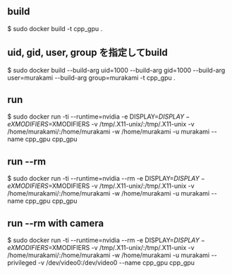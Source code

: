 ## build
$ sudo docker build -t cpp_gpu .

## uid, gid, user, group を指定してbuild
$ sudo docker build --build-arg uid=1000 --build-arg gid=1000 --build-arg user=murakami --build-arg group=murakami -t cpp_gpu .

## run 
$ sudo docker run -ti --runtime=nvidia -e DISPLAY=$DISPLAY -e XMODIFIERS=$XMODIFIERS -v /tmp/.X11-unix/:/tmp/.X11-unix -v /home/murakami/:/home/murakami -w /home/murakami -u murakami --name cpp_gpu cpp_gpu

## run --rm
$ sudo docker run -ti --runtime=nvidia --rm -e DISPLAY=$DISPLAY -e XMODIFIERS=$XMODIFIERS -v /tmp/.X11-unix/:/tmp/.X11-unix -v /home/murakami/:/home/murakami -w /home/murakami -u murakami --name cpp_gpu cpp_gpu

## run --rm with camera
$ sudo docker run -ti --runtime=nvidia --rm -e DISPLAY=$DISPLAY -e XMODIFIERS=$XMODIFIERS -v /tmp/.X11-unix/:/tmp/.X11-unix -v /home/murakami/:/home/murakami -w /home/murakami -u murakami --privileged -v /dev/video0:/dev/video0 --name cpp_gpu cpp_gpu
